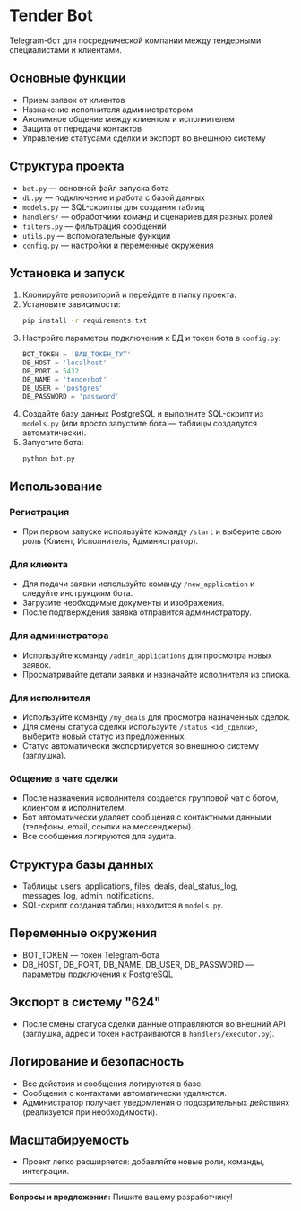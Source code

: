 # Tender Bot

Telegram-бот для посреднической компании между тендерными специалистами и клиентами.

## Основные функции
- Прием заявок от клиентов
- Назначение исполнителя администратором
- Анонимное общение между клиентом и исполнителем
- Защита от передачи контактов
- Управление статусами сделки и экспорт во внешнюю систему

## Структура проекта
- `bot.py` — основной файл запуска бота
- `db.py` — подключение и работа с базой данных
- `models.py` — SQL-скрипты для создания таблиц
- `handlers/` — обработчики команд и сценариев для разных ролей
- `filters.py` — фильтрация сообщений
- `utils.py` — вспомогательные функции
- `config.py` — настройки и переменные окружения

## Установка и запуск
1. Клонируйте репозиторий и перейдите в папку проекта.
2. Установите зависимости:
   ```bash
   pip install -r requirements.txt
   ```
3. Настройте параметры подключения к БД и токен бота в `config.py`:
   ```python
   BOT_TOKEN = 'ВАШ_ТОКЕН_ТУТ'
   DB_HOST = 'localhost'
   DB_PORT = 5432
   DB_NAME = 'tenderbot'
   DB_USER = 'postgres'
   DB_PASSWORD = 'password'
   ```
4. Создайте базу данных PostgreSQL и выполните SQL-скрипт из `models.py` (или просто запустите бота — таблицы создадутся автоматически).
5. Запустите бота:
   ```bash
   python bot.py
   ```

## Использование

### Регистрация
- При первом запуске используйте команду `/start` и выберите свою роль (Клиент, Исполнитель, Администратор).

### Для клиента
- Для подачи заявки используйте команду `/new_application` и следуйте инструкциям бота.
- Загрузите необходимые документы и изображения.
- После подтверждения заявка отправится администратору.

### Для администратора
- Используйте команду `/admin_applications` для просмотра новых заявок.
- Просматривайте детали заявки и назначайте исполнителя из списка.

### Для исполнителя
- Используйте команду `/my_deals` для просмотра назначенных сделок.
- Для смены статуса сделки используйте `/status <id_сделки>`, выберите новый статус из предложенных.
- Статус автоматически экспортируется во внешнюю систему (заглушка).

### Общение в чате сделки
- После назначения исполнителя создается групповой чат с ботом, клиентом и исполнителем.
- Бот автоматически удаляет сообщения с контактными данными (телефоны, email, ссылки на мессенджеры).
- Все сообщения логируются для аудита.

## Структура базы данных
- Таблицы: users, applications, files, deals, deal_status_log, messages_log, admin_notifications.
- SQL-скрипт создания таблиц находится в `models.py`.

## Переменные окружения
- BOT_TOKEN — токен Telegram-бота
- DB_HOST, DB_PORT, DB_NAME, DB_USER, DB_PASSWORD — параметры подключения к PostgreSQL

## Экспорт в систему "624"
- После смены статуса сделки данные отправляются во внешний API (заглушка, адрес и токен настраиваются в `handlers/executor.py`).

## Логирование и безопасность
- Все действия и сообщения логируются в базе.
- Сообщения с контактами автоматически удаляются.
- Администратор получает уведомления о подозрительных действиях (реализуется при необходимости).

## Масштабируемость
- Проект легко расширяется: добавляйте новые роли, команды, интеграции.

---

**Вопросы и предложения:**
Пишите вашему разработчику!